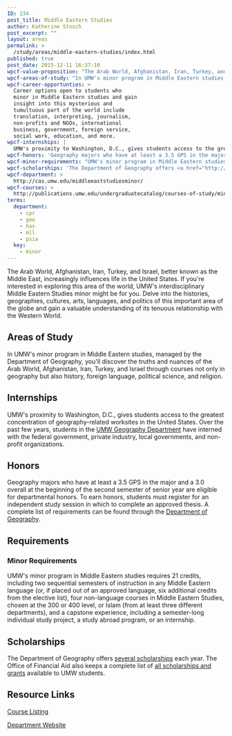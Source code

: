 ```yaml
---
ID: 234
post_title: Middle Eastern Studies
author: Katherine Stosch
post_excerpt: ""
layout: areas
permalink: >
  /study/areas/middle-eastern-studies/index.html
published: true
post_date: 2015-12-11 16:37:10
wpcf-value-proposition: "The Arab World, Afghanistan, Iran, Turkey, and Israel, better known as the Middle East, increasingly influences life in the United States. If you're interested in exploring this area of the world, UMW's interdisciplinary Middle Eastern Studies minor might be for you. Delve into the histories, geographies, cultures, arts, languages, and politics of this important area of the globe and gain a valuable understanding of its tenuous relationship with the Western World."
wpcf-areas-of-study: "In UMW's minor program in Middle Eastern studies, managed by the Department of Geography, you'll discover the truths and nuances of the Arab World, Afghanistan, Iran, Turkey, and Israel through courses not only in geography but also history, foreign language, political science, and religion."
wpcf-career-opportunties: >
  Career options open to students who
  minor in Middle Eastern studies and gain
  insight into this mysterious and
  tumultuous part of the world include
  translation, interpreting, journalism,
  non-profits and NGOs, international
  business, government, foreign service,
  social work, education, and more.
wpcf-internships: |
  UMW's proximity to Washington, D.C., gives students access to the greatest concentration of geography-related worksites in the United States. Over the past few years, students in the <a href="http://cas.umw.edu/geography/for-students/internships/">UMW Geography Department</a> have interned with the federal government, private industry, local governments, and non-profit organizations.
wpcf-honors: 'Geography majors who have at least a 3.5 GPS in the major and a 3.0 overall at the beginning of the second semester of senior year are eligible for departmental honors. To earn honors, students must register for an independent study session in which to complete an approved thesis. A complete list of requirements can be found through the <a href="http://cas.umw.edu/geography/for-students/department-honors-in-geography/">Department of Geography</a>.'
wpcf-minor-requirements: "UMW's minor program in Middle Eastern studies requires 21 credits, including two sequential semesters of instruction in any Middle Eastern language (or, if placed out of an approved language, six additional credits from the elective list), four non-language courses in Middle Eastern Studies, chosen at the 300 or 400 level, or Islam (from at least three different departments), and a capstone experience, including a semester-long individual study project, a study abroad program, or an internship."
wpcf-scholarships: 'The Department of Geography offers <a href="http://cas.umw.edu/geography/about-the-department/student-and-alumni-awards/">several scholarships</a> each year. The Office of Financial Aid also keeps a complete list of <a href="https://www.umw.edu/financialaid/types/scholarship-opportunities/">all scholarships and grants</a> available to UMW students.'
wpcf-department: >
  http://cas.umw.edu/middleeaststudiesminor/
wpcf-courses: >
  http://publications.umw.edu/undergraduatecatalog/courses-of-study/minors/mdes/
terms:
  department:
    - cpr
    - geo
    - has
    - mll
    - psia
  key:
    - minor
---
```


<!-- Types Custom Fields: -->

<!-- value-proposition -->
The Arab World, Afghanistan, Iran, Turkey, and Israel, better known as the Middle East, increasingly influences life in the United States. If you\'re interested in exploring this area of the world, UMW\'s interdisciplinary Middle Eastern Studies minor might be for you. Delve into the histories, geographies, cultures, arts, languages, and politics of this important area of the globe and gain a valuable understanding of its tenuous relationship with the Western World.
<!-- End value-proposition -->

<!-- areas-of-study -->
## Areas of Study
In UMW\'s minor program in Middle Eastern studies, managed by the Department of Geography, you\'ll discover the truths and nuances of the Arab World, Afghanistan, Iran, Turkey, and Israel through courses not only in geography but also history, foreign language, political science, and religion.
<!-- End areas-of-study -->

<!-- internships -->
## Internships
UMW\'s proximity to Washington, D.C., gives students access to the greatest concentration of geography-related worksites in the United States. Over the past few years, students in the [UMW Geography Department]("http://cas.umw.edu/geography/for-students/internships/") have interned with the federal government, private industry, local governments, and non-profit organizations.
<!-- End internships -->

<!-- honors -->
## Honors
Geography majors who have at least a 3.5 GPS in the major and a 3.0 overall at the beginning of the second semester of senior year are eligible for departmental honors. To earn honors, students must register for an independent study session in which to complete an approved thesis. A complete list of requirements can be found through the [Department of Geography]("http://cas.umw.edu/geography/for-students/department-honors-in-geography/").
<!-- End honors -->

<!-- requirements -->
## Requirements

<!-- minor-requirements -->
### Minor Requirements
UMW\'s minor program in Middle Eastern studies requires 21 credits, including two sequential semesters of instruction in any Middle Eastern language (or, if placed out of an approved language, six additional credits from the elective list), four non-language courses in Middle Eastern Studies, chosen at the 300 or 400 level, or Islam (from at least three different departments), and a capstone experience, including a semester-long individual study project, a study abroad program, or an internship.
<!-- End minor-requirements -->

<!-- End requirements -->

<!-- scholarships -->
## Scholarships
The Department of Geography offers [several scholarships]("http://cas.umw.edu/geography/about-the-department/student-and-alumni-awards/") each year. The Office of Financial Aid also keeps a complete list of [all scholarships and grants]("https://www.umw.edu/financialaid/types/scholarship-opportunities/") available to UMW students.
<!-- End scholarships -->

<!-- resource-links -->
## Resource Links

<!-- courses -->
[Course Listing](http://publications.umw.edu/undergraduatecatalog/courses-of-study/minors/mdes/)

<!-- End courses -->


<!-- department -->
[Department Website](http://cas.umw.edu/middleeaststudiesminor/)

<!-- End department -->

<!-- End resource-links -->

<!-- End Types Custom Fields -->